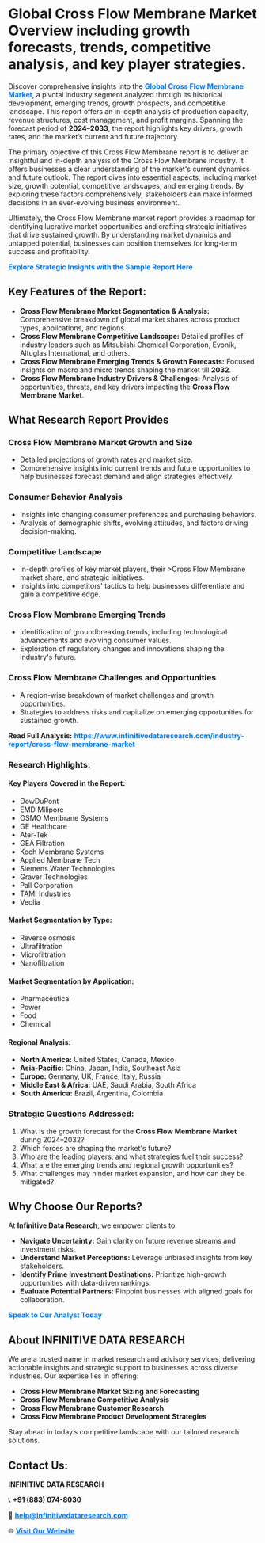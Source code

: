 <h1>Global Cross Flow Membrane Market Overview including growth forecasts, trends, competitive analysis, and key player strategies.</h1>
<p>
Discover comprehensive insights into the 
<a href="https://www.infinitivedataresearch.com/industry-report/cross-flow-membrane-market" rel="dofollow" style="color: #007BFF; text-decoration: none;"><strong>Global Cross Flow Membrane Market</strong></a>, a pivotal industry segment analyzed through its historical development, emerging trends, growth prospects, and competitive landscape. This report offers an in-depth analysis of production capacity, revenue structures, cost management, and profit margins. Spanning the forecast period of <strong>2024–2033</strong>, the report highlights key drivers, growth rates, and the market’s current and future trajectory.
</p>
<p>
The primary objective of this Cross Flow Membrane report is to deliver an insightful and in-depth analysis of the Cross Flow Membrane industry. It offers businesses a clear understanding of the market's current dynamics and future outlook. The report dives into essential aspects, including market size, growth potential, competitive landscapes, and emerging trends. By exploring these factors comprehensively, stakeholders can make informed decisions in an ever-evolving business environment.
</p>
<p>
Ultimately, the Cross Flow Membrane market report provides a roadmap for identifying lucrative market opportunities and crafting strategic initiatives that drive sustained growth. By understanding market dynamics and untapped potential, businesses can position themselves for long-term success and profitability.
</p>
<p>
<a href="https://www.infinitivedataresearch.com/request-sample/reportId=105737" style="color: #007BFF; text-decoration: none;"><strong>Explore Strategic Insights with the Sample Report Here</strong></a>
</p>

<h2>Key Features of the Report:</h2>
<ul>
<li><strong>Cross Flow Membrane Market Segmentation & Analysis:</strong> Comprehensive breakdown of global market shares across product types, applications, and regions.</li>
<li><strong>Cross Flow Membrane Competitive Landscape:</strong> Detailed profiles of industry leaders such as Mitsubishi Chemical Corporation, Evonik, Altuglas International, and others.</li>
<li><strong>Cross Flow Membrane Emerging Trends & Growth Forecasts:</strong> Focused insights on macro and micro trends shaping the market till <strong>2032</strong>.</li>
<li><strong>Cross Flow Membrane Industry Drivers & Challenges:</strong> Analysis of opportunities, threats, and key drivers impacting the <strong>Cross Flow Membrane Market</strong>.</li>
</ul>

<h2>What Research Report Provides</h2>
<h3>Cross Flow Membrane Market Growth and Size</h3>
<ul>
<li>Detailed projections of growth rates and market size.</li>
<li>Comprehensive insights into current trends and future opportunities to help businesses forecast demand and align strategies effectively.</li>
</ul>

<h3>Consumer Behavior Analysis</h3>
<ul>
<li>Insights into changing consumer preferences and purchasing behaviors.</li>
<li>Analysis of demographic shifts, evolving attitudes, and factors driving decision-making.</li>
</ul>

<h3>Competitive Landscape</h3>
<ul>
<li>In-depth profiles of key market players, their >Cross Flow Membrane market share, and strategic initiatives.</li>
<li>Insights into competitors' tactics to help businesses differentiate and gain a competitive edge.</li>
</ul>

<h3>Cross Flow Membrane Emerging Trends</h3>
<ul>
<li>Identification of groundbreaking trends, including technological advancements and evolving consumer values.</li>
<li>Exploration of regulatory changes and innovations shaping the industry's future.</li>
</ul>

<h3>Cross Flow Membrane Challenges and Opportunities</h3>
<ul>
<li>A region-wise breakdown of market challenges and growth opportunities.</li>
<li>Strategies to address risks and capitalize on emerging opportunities for sustained growth.</li>
</ul>
<p><strong>Read Full Analysis:</strong> <a href="https://www.infinitivedataresearch.com/industry-report/cross-flow-membrane-market" rel="dofollow" style="color: #007BFF; text-decoration: none;"><strong>https://www.infinitivedataresearch.com/industry-report/cross-flow-membrane-market</strong></a></p>
<h3>Research Highlights:</h3>
<h4>Key Players Covered in the Report:</h4>
<ul><li>DowDuPont</li><li>EMD Milipore</li><li>OSMO Membrane Systems</li><li>GE Healthcare</li><li>Ater-Tek</li><li>GEA Filtration</li><li>Koch Membrane Systems</li><li>Applied Membrane Tech</li><li>Siemens Water Technologies</li><li>Graver Technologies</li><li>Pall Corporation</li><li>TAMI Industries</li><li>Veolia</li></ul>
<h4>Market Segmentation by Type:</h4>
<ul><li>Reverse osmosis</li><li>Ultrafiltration</li><li>Microfiltration</li><li>Nanofiltration</li></ul>
<h4>Market Segmentation by Application:</h4>
<ul><li>Pharmaceutical</li><li>Power</li><li>Food</li><li>Chemical</li></ul>

<h4>Regional Analysis:</h4>
<ul>
<li><strong>North America:</strong> United States, Canada, Mexico</li>
<li><strong>Asia-Pacific:</strong> China, Japan, India, Southeast Asia</li>
<li><strong>Europe:</strong> Germany, UK, France, Italy, Russia</li>
<li><strong>Middle East & Africa:</strong> UAE, Saudi Arabia, South Africa</li>
<li><strong>South America:</strong> Brazil, Argentina, Colombia</li>
</ul>

<h3>Strategic Questions Addressed:</h3>
<ol>
<li>What is the growth forecast for the <strong>Cross Flow Membrane Market</strong> during 2024–2032?</li>
<li>Which forces are shaping the market's future?</li>
<li>Who are the leading players, and what strategies fuel their success?</li>
<li>What are the emerging trends and regional growth opportunities?</li>
<li>What challenges may hinder market expansion, and how can they be mitigated?</li>
</ol>

<h2>Why Choose Our Reports?</h2>
<p>At <strong>Infinitive Data Research</strong>, we empower clients to:</p>
<ul>
<li><strong>Navigate Uncertainty:</strong> Gain clarity on future revenue streams and investment risks.</li>
<li><strong>Understand Market Perceptions:</strong> Leverage unbiased insights from key stakeholders.</li>
<li><strong>Identify Prime Investment Destinations:</strong> Prioritize high-growth opportunities with data-driven rankings.</li>
<li><strong>Evaluate Potential Partners:</strong> Pinpoint businesses with aligned goals for collaboration.</li>
</ul>
<p><a href="https://www.infinitivedataresearch.com/industry-report/cross-flow-membrane-market" rel="dofollow" style="color: #007BFF; text-decoration: none;"><strong>Speak to Our Analyst Today</strong></a></p>

<h2>About INFINITIVE DATA RESEARCH</h2>
<p>We are a trusted name in market research and advisory services, delivering actionable insights and strategic support to businesses across diverse industries. Our expertise lies in offering:</p>
<ul>
<li><strong>Cross Flow Membrane Market Sizing and Forecasting</strong></li>
<li><strong>Cross Flow Membrane Competitive Analysis</strong></li>
<li><strong>Cross Flow Membrane Customer Research</strong></li>
<li><strong>Cross Flow Membrane Product Development Strategies</strong></li>
</ul>
<p>Stay ahead in today’s competitive landscape with our tailored research solutions.</p>

<h2>Contact Us:</h2>
<p><strong>INFINITIVE DATA RESEARCH</strong></p>
<p>📞 <strong>+91 (883) 074-8030</strong></p>
<p>📧 <strong><a href="mailto:help@infinitivedataresearch.com" style="color: #007BFF;">help@infinitivedataresearch.com</a></strong></p>
<p>🌐 <strong><a href="https://www.infinitivedataresearch.com" rel="dofollow" style="color: #007BFF;">Visit Our Website</a></strong></p>